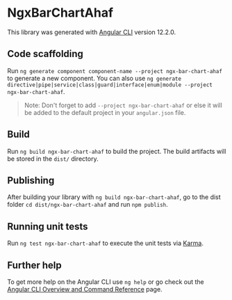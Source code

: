 # NgxBarChartAhaf

This library was generated with [Angular CLI](https://github.com/angular/angular-cli) version 12.2.0.

## Code scaffolding

Run `ng generate component component-name --project ngx-bar-chart-ahaf` to generate a new component. You can also use `ng generate directive|pipe|service|class|guard|interface|enum|module --project ngx-bar-chart-ahaf`.
> Note: Don't forget to add `--project ngx-bar-chart-ahaf` or else it will be added to the default project in your `angular.json` file. 

## Build

Run `ng build ngx-bar-chart-ahaf` to build the project. The build artifacts will be stored in the `dist/` directory.

## Publishing

After building your library with `ng build ngx-bar-chart-ahaf`, go to the dist folder `cd dist/ngx-bar-chart-ahaf` and run `npm publish`.

## Running unit tests

Run `ng test ngx-bar-chart-ahaf` to execute the unit tests via [Karma](https://karma-runner.github.io).

## Further help

To get more help on the Angular CLI use `ng help` or go check out the [Angular CLI Overview and Command Reference](https://angular.io/cli) page.
